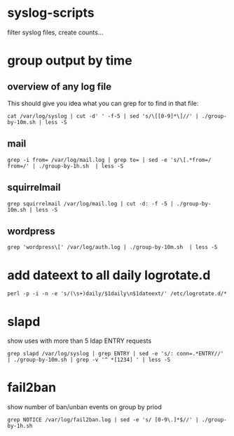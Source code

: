 # syslog-scripts
filter syslog files, create counts...

# group output by time

## overview of any log file

This should give you idea what you can grep for to find in that file:

    cat /var/log/syslog | cut -d' ' -f-5 | sed 's/\[[0-9]*\]//' | ./group-by-10m.sh | less -S

## mail

    grep -i from= /var/log/mail.log | grep to= | sed -e 's/\[.*from=/ from=/' | ./group-by-1h.sh  | less -S

## squirrelmail

    grep squirrelmail /var/log/mail.log | cut -d: -f -5 | ./group-by-10m.sh | less -S

## wordpress

    grep 'wordpress\[' /var/log/auth.log | ./group-by-10m.sh  | less -S


# add dateext to all daily logrotate.d

    perl -p -i -n -e 's/(\s+)daily/$1daily\n$1dateext/' /etc/logrotate.d/*

# slapd

show uses with more than 5 ldap ENTRY requests

    grep slapd /var/log/syslog | grep ENTRY | sed -e 's/: conn=.*ENTRY//' | ./group-by-10m.sh | grep -v '^ *[1234] ' | less -S

# fail2ban

show number of ban/unban events on group by priod

    grep NOTICE /var/log/fail2ban.log | sed -e 's/ [0-9\.]*$//' | ./group-by-1h.sh
